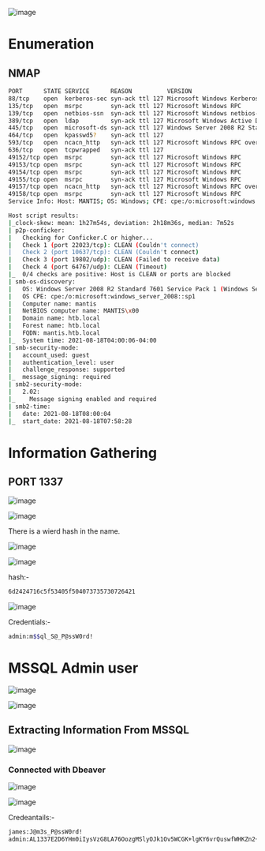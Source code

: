 ![image](https://user-images.githubusercontent.com/68326057/129859622-9e543cb2-eebe-407a-8d81-ffbccba0dd3f.png)

# Enumeration

## NMAP

```bash
PORT      STATE SERVICE      REASON          VERSION
88/tcp    open  kerberos-sec syn-ack ttl 127 Microsoft Windows Kerberos (server time: 2021-08-18 07:59:06Z)
135/tcp   open  msrpc        syn-ack ttl 127 Microsoft Windows RPC
139/tcp   open  netbios-ssn  syn-ack ttl 127 Microsoft Windows netbios-ssn
389/tcp   open  ldap         syn-ack ttl 127 Microsoft Windows Active Directory LDAP (Domain: htb.local, Site: Default-First-Site-Name)
445/tcp   open  microsoft-ds syn-ack ttl 127 Windows Server 2008 R2 Standard 7601 Service Pack 1 microsoft-ds (workgroup: HTB)
464/tcp   open  kpasswd5?    syn-ack ttl 127
593/tcp   open  ncacn_http   syn-ack ttl 127 Microsoft Windows RPC over HTTP 1.0
636/tcp   open  tcpwrapped   syn-ack ttl 127
49152/tcp open  msrpc        syn-ack ttl 127 Microsoft Windows RPC
49153/tcp open  msrpc        syn-ack ttl 127 Microsoft Windows RPC
49154/tcp open  msrpc        syn-ack ttl 127 Microsoft Windows RPC
49155/tcp open  msrpc        syn-ack ttl 127 Microsoft Windows RPC
49157/tcp open  ncacn_http   syn-ack ttl 127 Microsoft Windows RPC over HTTP 1.0
49158/tcp open  msrpc        syn-ack ttl 127 Microsoft Windows RPC
Service Info: Host: MANTIS; OS: Windows; CPE: cpe:/o:microsoft:windows

Host script results:
|_clock-skew: mean: 1h27m54s, deviation: 2h18m36s, median: 7m52s
| p2p-conficker: 
|   Checking for Conficker.C or higher...
|   Check 1 (port 22023/tcp): CLEAN (Couldn't connect)
|   Check 2 (port 10637/tcp): CLEAN (Couldn't connect)
|   Check 3 (port 19802/udp): CLEAN (Failed to receive data)
|   Check 4 (port 64767/udp): CLEAN (Timeout)
|_  0/4 checks are positive: Host is CLEAN or ports are blocked
| smb-os-discovery: 
|   OS: Windows Server 2008 R2 Standard 7601 Service Pack 1 (Windows Server 2008 R2 Standard 6.1)
|   OS CPE: cpe:/o:microsoft:windows_server_2008::sp1
|   Computer name: mantis
|   NetBIOS computer name: MANTIS\x00
|   Domain name: htb.local
|   Forest name: htb.local
|   FQDN: mantis.htb.local
|_  System time: 2021-08-18T04:00:06-04:00
| smb-security-mode: 
|   account_used: guest
|   authentication_level: user
|   challenge_response: supported
|_  message_signing: required
| smb2-security-mode: 
|   2.02: 
|_    Message signing enabled and required
| smb2-time: 
|   date: 2021-08-18T08:00:04
|_  start_date: 2021-08-18T07:58:28
```

# Information Gathering

## PORT 1337

![image](https://user-images.githubusercontent.com/68326057/129876768-c27df567-4920-44ed-b133-180911881b6b.png)

![image](https://user-images.githubusercontent.com/68326057/129876837-daabf4cc-f01c-4e50-9f2a-a51ba8a7693e.png)

There is a wierd hash in the name.

![image](https://user-images.githubusercontent.com/68326057/129879441-71c1f20b-dfe3-4e9c-bf7d-860e5d3b0727.png)

![image](https://user-images.githubusercontent.com/68326057/129879761-e0fdaf3d-9594-4b1f-92a0-7e2cb696133c.png)

hash:-

```bash
6d2424716c5f53405f504073735730726421
```

![image](https://user-images.githubusercontent.com/68326057/129879905-a5820c5f-3804-48de-8431-d6041795ca1f.png)


Credentials:-

```bash
admin:m$$ql_S@_P@ssW0rd!
```

# MSSQL Admin user

![image](https://user-images.githubusercontent.com/68326057/129880329-757ab0fa-5283-4d9e-893e-9d5db30eeff5.png)


![image](https://user-images.githubusercontent.com/68326057/129892921-6d381d48-d580-45a3-99df-6380f9b8c520.png)


## Extracting Information From MSSQL

![image](https://user-images.githubusercontent.com/68326057/129893197-d2e4f732-5709-4a75-8d2e-acc7f70c2ad0.png)


### Connected with Dbeaver

![image](https://user-images.githubusercontent.com/68326057/129895029-032fad26-db22-49bf-bccc-03016be14089.png)

![image](https://user-images.githubusercontent.com/68326057/129895199-5fbfbc0f-3244-48ea-8266-88d6c54ddd47.png)

Credeantails:-

```bash
james:J@m3s_P@ssW0rd!
admin:AL1337E2D6YHm0iIysVzG8LA76OozgMSlyOJk1Ov5WCGK+lgKY6vrQuswfWHKZn2+A==
```


